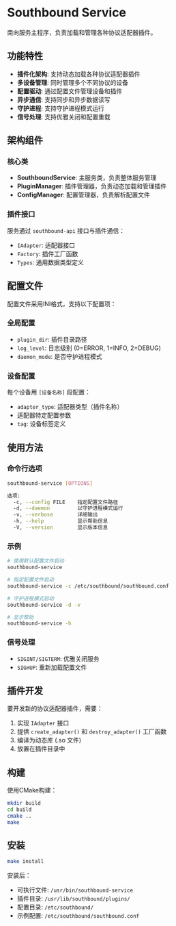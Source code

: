 # Southbound Service

南向服务主程序，负责加载和管理各种协议适配器插件。

## 功能特性

- **插件化架构**: 支持动态加载各种协议适配器插件
- **多设备管理**: 同时管理多个不同协议的设备
- **配置驱动**: 通过配置文件管理设备和插件
- **异步通信**: 支持同步和异步数据读写
- **守护进程**: 支持守护进程模式运行
- **信号处理**: 支持优雅关闭和配置重载

## 架构组件

### 核心类

- **SouthboundService**: 主服务类，负责整体服务管理
- **PluginManager**: 插件管理器，负责动态加载和管理插件
- **ConfigManager**: 配置管理器，负责解析配置文件

### 插件接口

服务通过 `southbound-api` 接口与插件通信：
- `IAdapter`: 适配器接口
- `Factory`: 插件工厂函数
- `Types`: 通用数据类型定义

## 配置文件

配置文件采用INI格式，支持以下配置项：

### 全局配置
- `plugin_dir`: 插件目录路径
- `log_level`: 日志级别 (0=ERROR, 1=INFO, 2=DEBUG)
- `daemon_mode`: 是否守护进程模式

### 设备配置
每个设备用 `[设备名称]` 段配置：
- `adapter_type`: 适配器类型（插件名称）
- 适配器特定配置参数
- `tag`: 设备标签定义

## 使用方法

### 命令行选项

```bash
southbound-service [OPTIONS]

选项:
  -c, --config FILE    指定配置文件路径
  -d, --daemon         以守护进程模式运行
  -v, --verbose        详细输出
  -h, --help           显示帮助信息
  -V, --version        显示版本信息
```

### 示例

```bash
# 使用默认配置文件启动
southbound-service

# 指定配置文件启动
southbound-service -c /etc/southbound/southbound.conf

# 守护进程模式启动
southbound-service -d -v

# 显示帮助
southbound-service -h
```

### 信号处理

- `SIGINT/SIGTERM`: 优雅关闭服务
- `SIGHUP`: 重新加载配置文件

## 插件开发

要开发新的协议适配器插件，需要：

1. 实现 `IAdapter` 接口
2. 提供 `create_adapter()` 和 `destroy_adapter()` 工厂函数
3. 编译为动态库 (.so 文件)
4. 放置在插件目录中

## 构建

使用CMake构建：

```bash
mkdir build
cd build
cmake ..
make
```

## 安装

```bash
make install
```

安装后：
- 可执行文件: `/usr/bin/southbound-service`
- 插件目录: `/usr/lib/southbound/plugins/`
- 配置目录: `/etc/southbound/`
- 示例配置: `/etc/southbound/southbound.conf`
